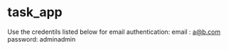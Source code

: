 # task_app

Use the credentils listed below for email authentication:
email : a@b.com 
password: adminadmin
